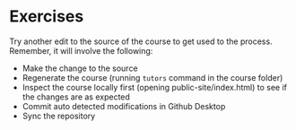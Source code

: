 # Exercises

Try another edit to the source of the course to get used to the process. Remember, it will involve the following:

- Make the change to the source
- Regenerate the course (running `tutors` command in the course folder)
- Inspect the course locally first (opening public-site/index.html) to see if the changes are as expected
- Commit auto detected modifications in Github Desktop
- Sync the repository